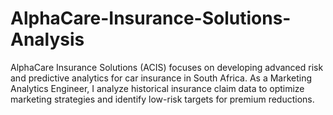 # AlphaCare-Insurance-Solutions-Analysis
AlphaCare Insurance Solutions (ACIS) focuses on developing advanced risk and predictive analytics for car insurance in South Africa. As a Marketing Analytics Engineer, I analyze historical insurance claim data to optimize marketing strategies and identify low-risk targets for premium reductions.

